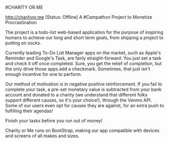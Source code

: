 #CHARITY OR ME

http://charityor.me [Status: Offline]
A #Campathon Project to Monetize Procrastination

The project is a todo-list web-based application for the purpose of inspiring humans to achieve our long and short term goals, from shipping a project to putting on socks.

Currently leading To-Do List Manager apps on the market, such as Apple's Reminder and Google's Task, are fairly straight-forward: You just set a task and check it off once completed. Sure, you get the relief of completion, but the only drive those apps add a checkmark. Sometimes, that just isn't enough incentive for one to perform. 

Our method of motivation is in negative positive reinforcement. If you fail to complete your task, a pre-set monetary value is subtracted from your bank account and donated to a charity (we understand that different folks support different causes, so it's your choice!), through the Venmo API. Some of our users even opt for causes they are against, for an extra push to fulfilling their agendas!

Finish your tasks before you run out of money!

Charity or Me runs on BootStrap, making our app compatible with devices and screens of all makes and sizes.
